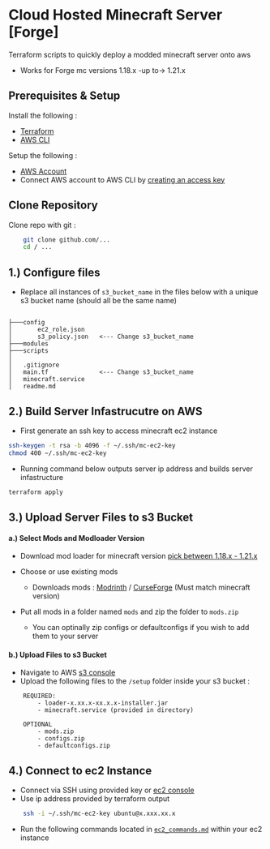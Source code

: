 
# Cloud Hosted Minecraft Server [Forge]

Terraform scripts to quickly deploy a modded minecraft server onto aws
- Works for Forge mc versions 1.18.x -up to-> 1.21.x

## Prerequisites & Setup

Install the following :
- [Terraform](https://developer.hashicorp.com/terraform/tutorials/aws-get-started/install-cli)
- [AWS CLI](https://docs.aws.amazon.com/cli/latest/userguide/getting-started-install.html)

Setup the following :
- [AWS Account](https://aws.amazon.com/resources/create-account/)
- Connect AWS account to AWS CLI by [creating an access key](https://www.youtube.com/watch?v=vZXpmgAs91s)


## Clone Repository

Clone repo with git :

```bash
    git clone github.com/...
    cd / ...
```

## 1.) Configure files
- Replace all instances of `s3_bucket_name` in the files below with a unique s3 bucket name (should all be the same name)
```

├───config
│       ec2_role.json
│       s3_policy.json   <--- Change s3_bucket_name
├───modules
├───scripts
│
│   .gitignore
│   main.tf              <--- Change s3_bucket_name
│   minecraft.service
│   readme.md

```

## 2.) Build Server Infastrucutre on AWS
- First generate an ssh key to access minecraft ec2 instance
```bash
ssh-keygen -t rsa -b 4096 -f ~/.ssh/mc-ec2-key
chmod 400 ~/.ssh/mc-ec2-key
```
- Running command below outputs server ip address and builds server infastructure
```bash
terraform apply
```

## 3.) Upload Server Files to s3 Bucket

#### a.) Select Mods and Modloader Version
- Download mod loader for minecraft version [pick between 1.18.x - 1.21.x](https://files.minecraftforge.net/net/minecraftforge/forge/)

- Choose or use existing mods
    - Downloads mods : [Modrinth](https://www.curseforge.com/minecraft/mods) / [CurseForge](https://www.curseforge.com/minecraft/mods) (Must match minecraft version)

- Put all mods in a folder named `mods` and zip the folder to `mods.zip` 
    - You can optinally zip configs or defaultconfigs if you wish to add them to your server

#### b.) Upload Files to s3 Bucket 
- Navigate to AWS [s3 console](https://us-west-2.console.aws.amazon.com/s3/)
- Upload the following files to the `/setup` folder inside your s3 bucket :
```
    REQUIRED:
        - loader-x.xx.x-xx.x.x-installer.jar
        - minecraft.service (provided in directory)

    OPTIONAL
        - mods.zip
        - configs.zip
        - defaultconfigs.zip
```

## 4.) Connect to ec2 Instance
- Connect via SSH using provided key or [ec2 console](https://us-west-2.console.aws.amazon.com/ec2)
- Use ip address provided by terraform output
```bash
    ssh -i ~/.ssh/mc-ec2-key ubuntu@x.xxx.xx.x
```
- Run the following commands located in [`ec2_commands.md`](/scripts/ec2_commands.md) within your ec2 instance
